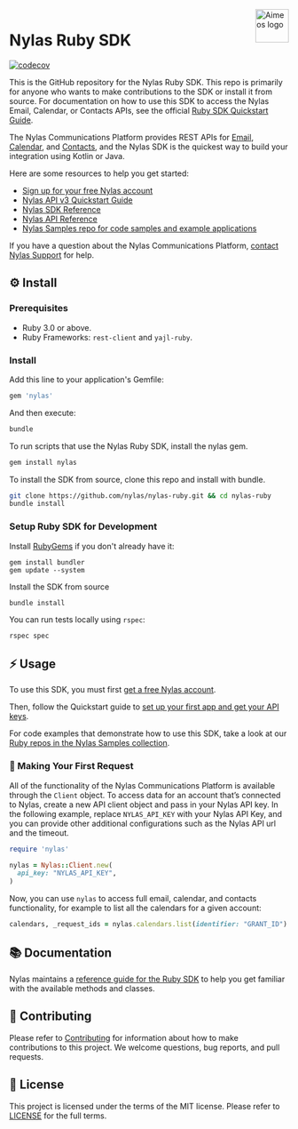 <a href="https://www.nylas.com/">
    <img src="https://brand.nylas.com/assets/downloads/logo_horizontal_png/Nylas-Logo-Horizontal-Blue_.png" alt="Aimeos logo" title="Aimeos" align="right" height="60" />
</a>

# Nylas Ruby SDK

[![codecov](https://codecov.io/gh/nylas/nylas-ruby/branch/main/graph/badge.svg?token=IKH0YMH4KA)](https://codecov.io/gh/nylas/nylas-ruby)

This is the GitHub repository for the Nylas Ruby SDK. This repo is primarily for anyone who wants to make contributions to the SDK or install it from source. For documentation on how to use this SDK to access the Nylas Email, Calendar, or Contacts APIs, see the official [Ruby SDK Quickstart Guide](https://developer.nylas.com/docs/sdks/ruby/).

The Nylas Communications Platform provides REST APIs for [Email](https://developer.nylas.com/docs/email/), [Calendar](https://developer.nylas.com/docs/calendar/), and [Contacts](https://developer.nylas.com/docs/contacts/), and the Nylas SDK is the quickest way to build your integration using Kotlin or Java.

Here are some resources to help you get started:

- [Sign up for your free Nylas account](https://dashboard.nylas.com/register)
- [Nylas API v3 Quickstart Guide](https://developer.nylas.com/docs/v3-beta/v3-quickstart/)
- [Nylas SDK Reference](https://nylas-ruby-sdk-reference.pages.dev/)
- [Nylas API Reference](https://developer.nylas.com/docs/api/)
- [Nylas Samples repo for code samples and example applications](https://github.com/orgs/nylas-samples/repositories?q=&type=all&language=ruby)

If you have a question about the Nylas Communications Platform, [contact Nylas Support](https://support.nylas.com/) for help.

## ⚙️ Install
### Prerequisites
- Ruby 3.0 or above.
- Ruby Frameworks: `rest-client` and `yajl-ruby`.

### Install

Add this line to your application's Gemfile:

```ruby
gem 'nylas'
```

And then execute:

```bash
bundle
```

To run scripts that use the Nylas Ruby SDK, install the nylas gem.

```bash
gem install nylas
```

To install the SDK from source, clone this repo and install with bundle.

```bash
git clone https://github.com/nylas/nylas-ruby.git && cd nylas-ruby
bundle install
```

### Setup Ruby SDK for Development

Install [RubyGems](https://rubygems.org/pages/download) if you don't already have it:

```shell
gem install bundler
gem update --system
```

Install the SDK from source

```shell
bundle install
```

You can run tests locally using ```rspec```:

```shell
rspec spec
```

## ⚡️ Usage

To use this SDK, you must first [get a free Nylas account](https://dashboard.nylas.com/register).

Then, follow the Quickstart guide to [set up your first app and get your API keys](https://developer.nylas.com/docs/v3-beta/v3-quickstart/).

For code examples that demonstrate how to use this SDK, take a look at our [Ruby repos in the Nylas Samples collection](https://github.com/orgs/nylas-samples/repositories?q=&type=all&language=ruby).

### 🚀 Making Your First Request

All of the functionality of the Nylas Communications Platform is available through the `Client` object. To access data for an account that’s connected to Nylas, create a new API client object and pass in your Nylas API key. In the following example, replace `NYLAS_API_KEY` with your Nylas API Key, and you can provide other additional configurations such as the Nylas API url and the timeout.

```ruby
require 'nylas'

nylas = Nylas::Client.new(
  api_key: "NYLAS_API_KEY",
)
```

Now, you can use `nylas` to access full email, calendar, and contacts functionality, for example to list all the calendars for a given account:

```ruby
calendars, _request_ids = nylas.calendars.list(identifier: "GRANT_ID")
```

## 📚 Documentation

Nylas maintains a [reference guide for the Ruby SDK](https://nylas-ruby-sdk-reference.pages.dev/) to help you get familiar with the available methods and classes.

## 💙 Contributing

Please refer to [Contributing](Contributing.md) for information about how to make contributions to this project. We welcome questions, bug reports, and pull requests.

## 📝 License

This project is licensed under the terms of the MIT license. Please refer to [LICENSE](LICENSE.txt) for the full terms. 
